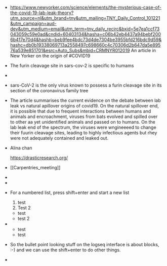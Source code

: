 - https://www.newyorker.com/science/elements/the-mysterious-case-of-the-covid-19-lab-leak-theory?utm_source=nl&utm_brand=tny&utm_mailing=TNY_Daily_Control_101221&utm_campaign=aud-dev&utm_medium=email&utm_term=tny_daily_recirc&bxid=5e7ea1ccf73043059c59e0ad&cndid=60403134&hasha=c06b42eb4437a94bebf2006b417e70d4&hashb=beb9fee4bdc73d4de7304be3955bfd216bdc9d59&hashc=db0b19338069713a2558497c698660c4c70306d2b647da5e89576a539e851701&esrc=Auto_Subs&mbid=CRMNYR012019
  An article in New Yorker on the origin of #COVID19
- The furin cleavage site in sars-cov-2 is specific to humams
-
- sars-CoV-2 is the only virus known to possess a furin cleavage site in its section of the coronavirus family tree
- The article summarises the current evidence on the debate between lab leak vs natural apillover origins of covid19. On the natural spillover end, it is possible that due to frequent interactions between humans and animals and encroachment, viruses from bats evolved and spilled over to other aa yet unidentified animals and passed on to humans. On the lab leak end of the spectrum, the viruses were wngineeeed to change their fuurin cleavage sites, leading to highly infectious agents but rhey were not adequately contained and leaked out.
- Alina chan
  
  https://drasticresearch.org/
- [[Carpentries_meeting]]
-
-
- For a numbered list, press shift+enter and start a new list
  1. test
  2. Test 2
  - test
  - test 2
- - test
  - test
- So the bullet point looking stuff on the logseq interface is about blocks, :-) and we can use the shift+enter to do other things.
-